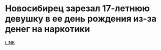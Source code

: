 # Новосибирец зарезал 17-летнюю девушку в ее день рождения из-за денег на наркотики



[LINK](https://varlamov.ru/4207468.html)